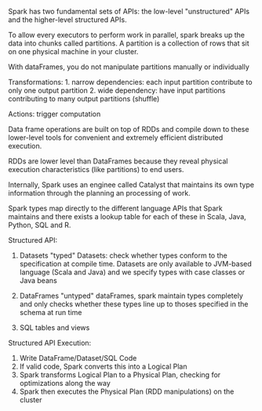 Spark has two fundamental sets of APIs:
the low-level "unstructured" APIs and the higher-level structured APIs.

To allow every executors to perform work in parallel, spark breaks up the data into chunks called partitions.
A partition is a collection of rows that sit on one physical machine in your cluster.

With dataFrames, you do not manipulate partitions manually or individually

Transformations:
    1. narrow dependencies: each input partition contribute to only one output partition
    2. wide dependency: have input partitions contributing to many output partitions (shuffle)

Actions: trigger computation


Data frame operations are built on top of RDDs and compile down to these lower-level tools for convenient and extremely efficient distributed execution.

RDDs are lower level than DataFrames because they reveal physical execution characteristics (like partitions) to end users.

Internally, Spark uses an enginee called Catalyst that maintains its own type information through the planning an processing of work.

Spark types map directly to the different language APIs that Spark maintains and there exists a lookup table for each of these in Scala, Java, Python, SQL and R.


Structured API:
1. Datasets
	"typed" Datasets: check whether types conform to the specification at compile time.
	Datasets are only available to JVM-based language (Scala and Java) and we specify types with case classes or Java beans
2. DataFrames
	"untyped" dataFrames, spark maintain types completely and only checks whether these types line up to thoses specified in the schema at run time

3. SQL tables and views

Structured API Execution:
1. Write DataFrame/Dataset/SQL Code
2. If valid code, Spark converts this into a Logical Plan
3. Spark transforms Logical Plan to a Physical Plan, checking for optimizations along the way
4. Spark then executes the Physical Plan (RDD manipulations) on the cluster